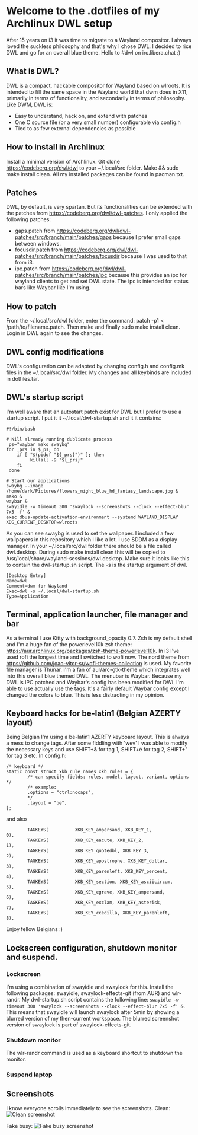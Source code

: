 # Welcome to the .dotfiles of my Archlinux DWL setup

After 15 years on i3 it was time to migrate to a Wayland compositor.  I always loved the suckless  philosophy and that's why I chose DWL.  I decided to rice DWL and go for an overall blue theme.  Hello to #dwl on irc.libera.chat :)

## What is DWL?
DWL is a compact, hackable compositor for Wayland based on wlroots. It is intended to fill the same space in the Wayland world that dwm does in X11, primarily in terms of functionality, and secondarily in terms of philosophy. Like DWM, DWL is:

* Easy to understand, hack on, and extend with patches
* One C source file (or a very small number) configurable via config.h
* Tied to as few external dependencies as possible

## How to install in Archlinux
Install a minimal version of Archlinux.  Git clone https://codeberg.org/dwl/dwl to your ~/.local/src folder.  Make && sudo make install clean.  All my installed packages can be found in pacman.txt.

## Patches
DWL, by default, is very spartan.  But its functionalities can be extended with the patches from https://codeberg.org/dwl/dwl-patches.  I only applied the following patches:
* gaps.patch from https://codeberg.org/dwl/dwl-patches/src/branch/main/patches/gaps because I prefer small gaps between windows.
* focusdir.patch from https://codeberg.org/dwl/dwl-patches/src/branch/main/patches/focusdir because I was used to that from i3.
* ipc.patch from https://codeberg.org/dwl/dwl-patches/src/branch/main/patches/ipc because this provides an ipc for wayland clients to get and set DWL state. The ipc is intended for status bars like Waybar like I'm using.

## How to patch
From the ~/.local/src/dwl folder, enter the command: patch -p1 < /path/to/filename.patch.  Then make and finally sudo make install clean.  Login in DWL again to see the changes.

## DWL config modifications
DWL's configuration can be adapted by changing config.h and config.mk files in the ~/.local/src/dwl folder.  My changes and all keybinds are included in dotfiles.tar.

## DWL's startup script
I'm well aware that an autostart patch exist for DWL but I prefer to use a startup script.  I put it it ~/.local/dwl-startup.sh and it it contains:
```
#!/bin/bash

# Kill already running dublicate process
_ps="waybar mako swaybg"
for _prs in $_ps; do
    if [ "$(pidof "${_prs}")" ]; then
         killall -9 "${_prs}"
    fi
 done

# Start our applications
swaybg --image /home/dark/Pictures/flowers_night_blue_hd_fantasy_landscape.jpg &
mako &
waybar &
swayidle -w timeout 300 'swaylock --screenshots --clock --effect-blur 7x5 -f' &
exec dbus-update-activation-environment --systemd WAYLAND_DISPLAY XDG_CURRENT_DESKTOP=wlroots
```
As you can see swaybg is used to set the wallpaper.  I included a few wallpapers in this repository which I like a lot. 
I use SDDM as a display manager.  In your ~/.local/src/dwl folder there should be a file called dwl.desktop.  During sudo make install clean this will be copied to /usr/local/share/wayland-sessions/dwl.desktop.  Make sure it looks like this to contain the dwl-startup.sh script.  The -s is the startup argument of dwl.
```
[Desktop Entry]
Name=dwl
Comment=dwm for Wayland
Exec=dwl -s ~/.local/dwl-startup.sh
Type=Application
```

## Terminal, application launcher, file manager and bar
As a terminal I use Kitty with background_opacity 0.7.  Zsh is my default shell and I'm a huge fan of the powerlevel10k zsh theme: https://aur.archlinux.org/packages/zsh-theme-powerlevel10k.
In i3 I've used rofi the longest time and I switched to wofi now.  The nord theme from https://github.com/joao-vitor-sr/wofi-themes-collection is used.
My favorite file manager is Thunar.  I'm a fan of aur/arc-gtk-theme which integrates well into this overall blue themed DWL.
The menubar is Waybar.  Because my DWL is IPC patched and Waybar's config has been modified for DWL I'm able to use actually use the tags.  It's a fairly default Waybar config except I changed the colors to blue.  This is less distracting in my opinion.

## Keyboard hacks for be-latin1 (Belgian AZERTY layout)
Being Belgian I'm using a be-latin1 AZERTY keyboard layout.  This is always a mess to change tags.  After some fiddling with 'wev' I was able to modify the necessary keys and use SHIFT+& for tag 1, SHIFT+é for tag 2, SHIFT+" for tag 3 etc.
In config.h:
```
/* keyboard */
static const struct xkb_rule_names xkb_rules = {
        /* can specify fields: rules, model, layout, variant, options */
        /* example:
        .options = "ctrl:nocaps",
        */
        .layout = "be",
};
```
and also
```
        TAGKEYS(          XKB_KEY_ampersand, XKB_KEY_1,                     0),
        TAGKEYS(          XKB_KEY_eacute, XKB_KEY_2,                         1),
        TAGKEYS(          XKB_KEY_quotedbl, XKB_KEY_3,                 2),
        TAGKEYS(          XKB_KEY_apostrophe, XKB_KEY_dollar,                     3),
        TAGKEYS(          XKB_KEY_parenleft, XKB_KEY_percent,                    4),
        TAGKEYS(          XKB_KEY_section, XKB_KEY_asciicircum,                5),
        TAGKEYS(          XKB_KEY_egrave, XKB_KEY_ampersand,                  6),
        TAGKEYS(          XKB_KEY_exclam, XKB_KEY_asterisk,                   7),
        TAGKEYS(          XKB_KEY_ccedilla, XKB_KEY_parenleft,                  8),
```
Enjoy fellow Belgians :)

## Lockscreen configuration, shutdown monitor and suspend.
### Lockscreen
I'm using a combination of swayidle and swaylock for this.  Install the following packages: swayidle, swaylock-effects-git (from AUR) and wlr-randr. My dwl-startup.sh script contains the following line: ```swayidle -w timeout 300 'swaylock --screenshots --clock --effect-blur 7x5 -f' &```.  This means that swayidle will launch swaylock after 5min by showing a blurred version of my then-current workspace.  The blurred screenshot version of swaylock is part of swaylock-effects-git.
### Shutdown monitor
The wlr-randr command is used as a keyboard shortcut to shutdown the monitor.  

### Suspend laptop

## Screenshots
I know everyone scrolls immediately to see the screenshots.
Clean:
![Clean screenshot](https://github.com/himselfish/DWL-dotfiles-laptop/blob/main/clean.png)

Fake busy:
![Fake busy screenshot](https://github.com/himselfish/DWL-dotfiles-laptop/blob/main/busy.png)

